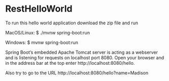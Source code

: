 # RestHelloWorld

To run this hello world application download the zip file and run 

MacOS/Linux:
$ ./mvnw spring-boot:run

Windows:
$ mvnw spring-boot:run

Spring Boot’s embedded Apache Tomcat server is acting as a webserver and is listening for requests on localhost port 8080. Open your browser and in the address bar at the top enter http://localhost:8080/hello.

Also try to go to the URL http://localhost:8080/hello?name=Madison
